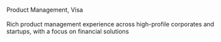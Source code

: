 <p>
    Product Management, Visa
    <br>
    <br>
    Rich product management experience across high-profile corporates and startups, with a focus on financial solutions
</p>
